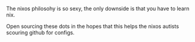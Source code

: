 The nixos philosohy is so sexy, the only downside is that you have to learn nix.

Open sourcing these dots in the hopes that this helps the nixos autists scouring github for configs.
